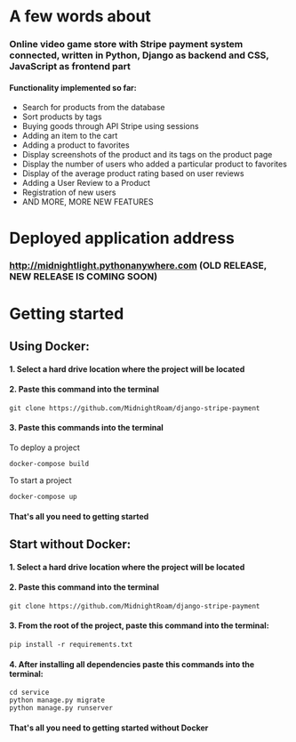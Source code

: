 # A few words about
### Online video game store with Stripe payment system connected, written in Python, Django as backend and CSS, JavaScript as frontend part
#### Functionality implemented so far:
<ul>
    <li>Search for products from the database</li>
    <li>Sort products by tags</li>
    <li>Buying goods through API Stripe using sessions</li>
    <li>Adding an item to the cart</li>
    <li>Adding a product to favorites</li>
    <li>Display screenshots of the product and its tags on the product page</li>
    <li>Display the number of users who added a particular product to favorites</li>
    <li>Display of the average product rating based on user reviews</li>
    <li>Adding a User Review to a Product</li>
    <li>Registration of new users</li>
    <li>AND MORE, MORE NEW FEATURES</li>
</ul>

# Deployed application address
### http://midnightlight.pythonanywhere.com (OLD RELEASE, NEW RELEASE IS COMING SOON)
# Getting started
## Using Docker:
#### 1. Select a hard drive location where the project will be located

#### 2. Paste this command into the terminal

    git clone https://github.com/MidnightRoam/django-stripe-payment

#### 3. Paste this commands into the terminal
To deploy a project

    docker-compose build
To start a project

    docker-compose up

#### That's all you need to getting started


## Start without Docker:
#### 1. Select a hard drive location where the project will be located

#### 2. Paste this command into the terminal

    git clone https://github.com/MidnightRoam/django-stripe-payment

#### 3. From the root of the project, paste this command into the terminal:

    pip install -r requirements.txt

#### 4. After installing all dependencies paste this commands into the terminal:
    
    cd service 
    python manage.py migrate
    python manage.py runserver

#### That's all you need to getting started without Docker
